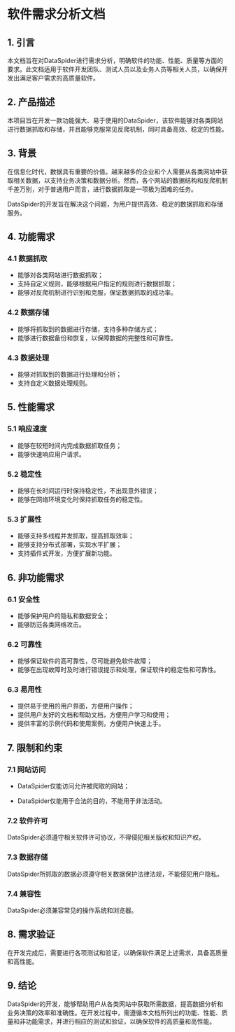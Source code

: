 # 软件需求分析文档

## 1. 引言

本文档旨在对DataSpider进行需求分析，明确软件的功能、性能、质量等方面的要求。此文档适用于软件开发团队、测试人员以及业务人员等相关人员，以确保开发出满足客户需求的高质量软件。

## 2. 产品描述

本项目旨在开发一款功能强大、易于使用的DataSpider，该软件能够对各类网站进行数据抓取和存储，并且能够克服常见反爬机制，同时具备高效、稳定的性能。

## 3. 背景

在信息化时代，数据具有重要的价值。越来越多的企业和个人需要从各类网站中获取相关数据，以支持业务决策和数据分析。然而，各个网站的数据结构和反爬机制千差万别，对于普通用户而言，进行数据抓取是一项极为困难的任务。

DataSpider的开发旨在解决这个问题，为用户提供高效、稳定的数据抓取和存储服务。

## 4. 功能需求

### 4.1 数据抓取

- 能够对各类网站进行数据抓取；
- 支持自定义规则，能够根据用户指定的规则进行数据抓取；
- 能够对反爬机制进行识别和克服，保证数据抓取的成功率。

### 4.2 数据存储

- 能够将抓取到的数据进行存储，支持多种存储方式；
- 能够进行数据备份和恢复，以保障数据的完整性和可靠性。

### 4.3 数据处理

- 能够对抓取到的数据进行处理和分析；
- 支持自定义数据处理规则。

## 5. 性能需求

### 5.1 响应速度

- 能够在较短时间内完成数据抓取任务；
- 能够快速响应用户请求。

### 5.2 稳定性

- 能够在长时间运行时保持稳定性，不出现意外错误；
- 能够在网络环境变化时保持抓取任务的稳定性。

### 5.3 扩展性

- 能够支持多线程并发抓取，提高抓取效率；
- 能够支持分布式部署，实现水平扩展；
- 支持插件式开发，方便扩展新功能。

## 6. 非功能需求 

### 6.1 安全性

- 能够保护用户的隐私和数据安全； 
- 能够防范各类网络攻击。 

### 6.2 可靠性

- 能够保证软件的高可靠性，尽可能避免软件故障； 
- 能够在出现故障时及时进行错误提示和处理，保证软件的稳定性和可靠性。 

### 6.3 易用性

- 提供易于使用的用户界面，方便用户操作；
- 提供用户友好的文档和帮助文档，方便用户学习和使用；
- 提供丰富的示例代码和使用案例，方便用户快速上手。

## 7. 限制和约束 

### 7.1 网站访问 

- DataSpider仅能访问允许被爬取的网站；

- DataSpider仅能用于合法的目的，不能用于非法活动。 

### 7.2 软件许可 

DataSpider必须遵守相关软件许可协议，不得侵犯相关版权和知识产权。 

### 7.3 数据存储 

DataSpider所抓取的数据必须遵守相关数据保护法律法规，不能侵犯用户隐私。 

### 7.4 兼容性 

DataSpider必须兼容常见的操作系统和浏览器。

## 8. 需求验证

在开发完成后，需要进行各项测试和验证，以确保软件满足上述需求，具备高质量和高性能。

## 9. 结论

DataSpider的开发，能够帮助用户从各类网站中获取所需数据，提高数据分析和业务决策的效率和准确性。在开发过程中，需遵循本文档所列出的功能、性能、质量和非功能需求，并进行相应的测试和验证，以确保软件的高质量和高性能。